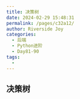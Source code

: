 ```yaml
---
title: 决策树
date: 2024-02-29 15:48:31
permalink: /pages/c32a12/
author: Riverside Joy
categories:
  - 后端
  - Python进阶
  - Day81-90
tags:
  - 
---
```

## 决策树


